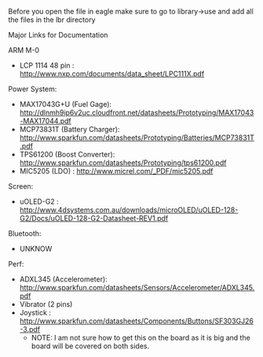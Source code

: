 Before you open the file in eagle make sure to go to library->use and add all the files in the lbr directory



Major Links for Documentation

ARM M-0
* LCP 1114 48 pin : http://www.nxp.com/documents/data_sheet/LPC111X.pdf

Power System:
* MAX17043G+U (Fuel Gage): http://dlnmh9ip6v2uc.cloudfront.net/datasheets/Prototyping/MAX17043-MAX17044.pdf 
* MCP73831T (Battery Charger): http://www.sparkfun.com/datasheets/Prototyping/Batteries/MCP73831T.pdf
* TPS61200 (Boost Converter): http://www.sparkfun.com/datasheets/Prototyping/tps61200.pdf
* MIC5205 (LDO) : http://www.micrel.com/_PDF/mic5205.pdf

Screen: 
* uOLED-G2 : http://www.4dsystems.com.au/downloads/microOLED/uOLED-128-G2/Docs/uOLED-128-G2-Datasheet-REV1.pdf

Bluetooth:
* UNKNOW
  
Perf:
* ADXL345 (Accelerometer): http://www.sparkfun.com/datasheets/Sensors/Accelerometer/ADXL345.pdf
* Vibrator (2 pins)
* Joystick : http://www.sparkfun.com/datasheets/Components/Buttons/SF303GJ26-3.pdf
  *  NOTE: I am not sure how to get this on the board as it is big and the board will be covered on both sides.
